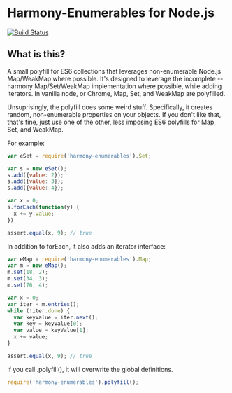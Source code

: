 # Harmony-Enumerables for Node.js

[![Build Status](https://secure.travis-ci.org/oconnore/harmony-enumerables.png?branch=master)](http://travis-ci.org/oconnore/harmony-enumerables)

## What is this?

  A small polyfill for ES6 collections that leverages non-enumerable Node.js Map/WeakMap where possible. It's designed to leverage the incomplete --harmony Map/Set/WeakMap implementation where possible, while adding iterators. In vanilla node, or Chrome, Map, Set, and WeakMap are polyfilled.

  Unsuprisingly, the polyfill does some weird stuff. Specifically, it creates random, non-enumerable properties on your objects. If you don't like that, that's fine, just use one of the other, less imposing ES6 polyfills for Map, Set, and WeakMap.

For example:

```javascript
var eSet = require('harmony-enumerables').Set;

var s = new eSet();
s.add({value: 2});
s.add({value: 3});
s.add({value: 4});

var x = 0;
s.forEach(function(y) {
  x += y.value;
})

assert.equal(x, 9); // true
```

In addition to forEach, it also adds an iterator interface:

```javascript
var eMap = require('harmony-enumerables').Map;
var m = new eMap();
m.set(18, 2);
m.set(34, 3);
m.set(76, 4);

var x = 0;
var iter = m.entries();
while (!iter.done) {
  var keyValue = iter.next();
  var key = keyValue[0];
  var value = keyValue[1];
  x += value;
}

assert.equal(x, 9); // true
```

if you call .polyfill(), it will overwrite the global definitions.
```javascript
require('harmony-enumerables').polyfill();
```

